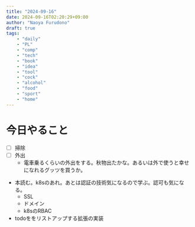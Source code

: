 ```yaml
---
title: "2024-09-16"
date: 2024-09-16T02:20:29+09:00
author: "Naoya Furudono"
draft: true
tags:
    - "daily"
    - "PL"
    - "comp"
    - "tech"
    - "book"
    - "idea"
    - "tool"
    - "cock"
    - "alcohol"
    - "food"
    - "sport"
    - "home"
---
```


# 今日やること

- [ ] 掃除
- [ ] 外出
  - 電車乗るくらいの外出をする。秋物出たかな。あるいは外で使うと幸せになれるグッツを買うか。
- 本読む。k8sのあれ。あとは認証の技術気になるので学ぶ。認可も気になる。
  - SSL
  - ドメイン
  - k8sのRBAC
- todoををリストアップする拡張の実装
